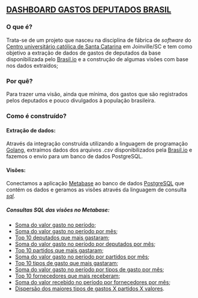 ## [DASHBOARD GASTOS DEPUTADOS BRASIL](https://metabase-catolica-sc.herokuapp.com/public/dashboard/22847b17-113f-4817-82f0-890271bc43ca?data_in%25C3%25ADcio=2018-01-01&data_fim=2020-04-30#theme=night)


### O que é?

Trata-se de um projeto que nasceu na disciplina de fábrica de _software_ do [Centro universitário católica de Santa Catarina](https://www.catolicasc.org.br/) em Joinville/SC e tem como objetivo a extração de dados de gastos de deputados da base disponibilizada pelo [Brasil.io](https://brasil.io/dataset/gastos-deputados/cota_parlamentar/) e a construção de algumas visões com base nos dados extraídos;


### Por quê?

Para trazer uma visão, ainda que mínima, dos gastos que são registrados pelos deputados e pouco divulgados à população brasileira.

### Como é construído?

#### Extração de dados:

Através da integração construída utilizando a linguagem de programação [Golang](https://golang.org), extraímos dados dos arquivos _.csv_ disponibilizados pela [Brasil.io](https://brasil.io/dataset/gastos-deputados/cota_parlamentar/) e fazemos o envio para um banco de dados PostgreSQL.

#### Visões:

Conectamos a aplicação [Metabase](https://www.metabase.com/) ao banco de dados [PostgreSQL](https://www.postgresql.org/) que contém os dados e geramos as visões através da linguagem de consulta [_sql_](https://pt.wikipedia.org/wiki/SQL).


##### Consultas _SQL_ das visões no Metabase:

- [Soma do valor gasto no período](https://github.com/victor-schumacher/coletor-gastos-deputados/blob/598cba090dd35bd49b0cbaea7dab6fd0f5bb8d16/model.sql#L28);
- [Soma do valor gasto no período por mês](https://github.com/victor-schumacher/coletor-gastos-deputados/blob/012d4a234a69b98cc27bed6bf680811d8186bb43/model.sql#L39);
- [Top 10 deputados que mais gastaram](https://github.com/victor-schumacher/coletor-gastos-deputados/blob/012d4a234a69b98cc27bed6bf680811d8186bb43/model.sql#L53);
- [Soma do valor gasto no período por deputados por mês](https://github.com/victor-schumacher/coletor-gastos-deputados/blob/012d4a234a69b98cc27bed6bf680811d8186bb43/model.sql#L67);
- [Top 10 partidos que mais gastaram](https://github.com/victor-schumacher/coletor-gastos-deputados/blob/012d4a234a69b98cc27bed6bf680811d8186bb43/model.sql#L98);
- [Soma do valor gasto no período por partidos por mês](https://github.com/victor-schumacher/coletor-gastos-deputados/blob/012d4a234a69b98cc27bed6bf680811d8186bb43/model.sql#L113);
- [Top 10 tipos de gasto que mais gastaram](https://github.com/victor-schumacher/coletor-gastos-deputados/blob/012d4a234a69b98cc27bed6bf680811d8186bb43/model.sql#L144);
- [Soma do valor gasto no período por tipos de gasto por mês](https://github.com/victor-schumacher/coletor-gastos-deputados/blob/012d4a234a69b98cc27bed6bf680811d8186bb43/model.sql#L159);
- [Top 10 fornecedores que mais receberam](https://github.com/victor-schumacher/coletor-gastos-deputados/blob/012d4a234a69b98cc27bed6bf680811d8186bb43/model.sql#L190);
- [Soma do valor recebido no período por fornecedores por mês](https://github.com/victor-schumacher/coletor-gastos-deputados/blob/012d4a234a69b98cc27bed6bf680811d8186bb43/model.sql#L205);
- [Dispersão dos maiores tipos de gastos X partidos X valores](https://github.com/victor-schumacher/coletor-gastos-deputados/blob/012d4a234a69b98cc27bed6bf680811d8186bb43/model.sql#L236).

